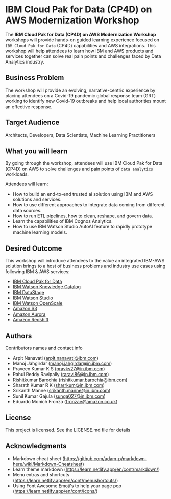# IBM Cloud Pak for Data (CP4D) on AWS Modernization Workshop

The **IBM Cloud Pak for Data (CP4D) on AWS Modernization Workshop** workshops will provide hands-on guided learning experience focused on `IBM Cloud Pak for Data` (CP4D) capabilities and AWS integrations. This workshop will help attendees to learn how IBM and AWS products and services together can solve real pain points and challenges faced by Data Analytics industry.

## Business Problem

The workshop will provide an evolving, narrative-centric experience by placing attendees on a Covid-19 pandemic global response team (GRT) working to identify new Covid-19 outbreaks and help local authorities mount an effective response.

## Target Audience

Architects, Developers, Data Scientists, Machine Learning Practitioners

## What you will learn

By going through the workshop, attendees will use IBM Cloud Pak for Data (CP4D) on AWS to solve challenges and pain points of `data analytics` workloads.

Attendees will learn: 
- How to build an end-to-end trusted ai solution using IBM and AWS solutions and services.
- How to use different approaches to integrate data coming from different data sources. 
- How to run ETL pipelines, how to clean, reshape, and govern data.
- Learn the capabilities of IBM Cognos Analytics.
- How to use IBM Watson Studio AutoAI feature to rapidly prototype machine learning models.

## Desired Outcome
This workshop will introduce attendees to the value an integrated IBM-AWS solution brings to a host of business problems and industry use cases using following IBM & AWS services:
  * [IBM Cloud Pak for Data](https://www.ibm.com/in-en/products/cloud-pak-for-data)
  * [IBM Watson Knowledge Catalog](https://www.ibm.com/in-en/cloud/watson-knowledge-catalog)
  * [IBM DataStage](https://www.ibm.com/products/datastage/)
  * [IBM Watson Studio](https://www.ibm.com/in-en/cloud/watson-studio)
  * [IBM Watson OpenScale](https://www.ibm.com/docs/en/cloud-paks/cp-data/4.5.x?topic=services-watson-openscale)
  * [Amazon S3](https://aws.amazon.com/s3/)
  * [Amazon Aurora](https://aws.amazon.com/rds/aurora/)
  * [Amazon Redshift](https://aws.amazon.com/redshift/)

## Authors

Contributors names and contact info

* Arpit Nanavati (arpit.nanavati@ibm.com)
* Manoj Jahgirdar (manoj.jahgirdar@in.ibm.com)
* Praveen Kumar K S (pravks27@in.ibm.com)
* Rahul Reddy Ravipally (raravi86@in.ibm.com)
* Rishitkumar Barochia (rishitkumar.barochia@ibm.com)
* Sharath Kumar R K (sharrkum@in.ibm.com)
* Srikanth Manne (srikanth.manne@in.ibm.com)
* Sunil Kumar Gajula (sunga027@in.ibm.com)
* Eduardo Monich Fronza (fronzae@amazon.co.uk)

## License

This project is licensed. See the LICENSE.md file for details

## Acknowledgments

* Markdown cheat sheet (https://github.com/adam-p/markdown-here/wiki/Markdown-Cheatsheet)
* Learn theme markdown (https://learn.netlify.app/en/cont/markdown/)
* Menu extras and shortcuts (https://learn.netlify.app/en/cont/menushortcuts/) 
* Using Font Awesome Emoji's to help your page pop (https://learn.netlify.app/en/cont/icons/)